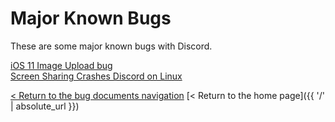 # Major Known Bugs

These are some major known bugs with Discord.

[iOS 11 Image Upload bug](heif)  
[Screen Sharing Crashes Discord on Linux](linux-ss)

[< Return to the bug documents navigation](/bugs)
[< Return to the home page]({{ '/' | absolute_url }})
